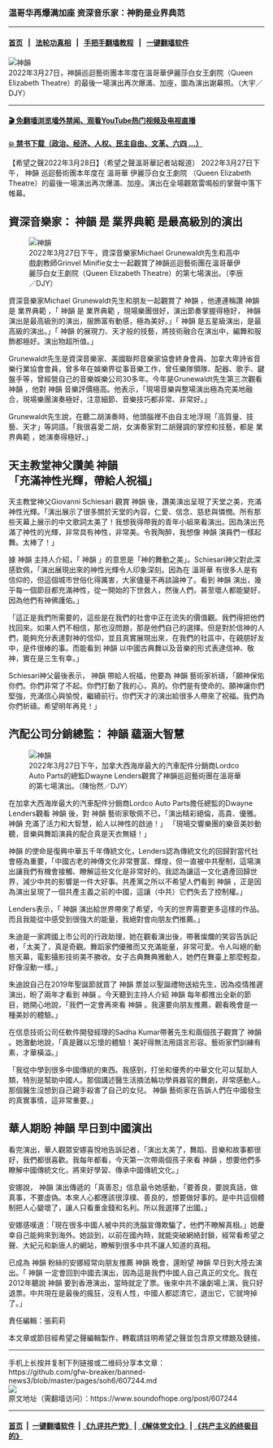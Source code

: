 ### 温哥华再爆满加座 资深音乐家：神韵是业界典范
------------------------

#### [首页](https://github.com/gfw-breaker/banned-news3/blob/master/README.md) &nbsp;&nbsp;|&nbsp;&nbsp; [法轮功真相](https://github.com/begood0513/basic/blob/master/README.md)  &nbsp;&nbsp;|&nbsp;&nbsp; [手把手翻墙教程](https://github.com/gfw-breaker/guides/wiki)  &nbsp;&nbsp;|&nbsp;&nbsp; [一键翻墙软件](https://github.com/gfw-breaker/nogfw/blob/master/README.md)  



<div><img alt="神韻" src="https://img.soundofhope.org/2022-03/id13678930-220327211928100731-1648496514164.jpg"/>
<br/><figcaption class="caption">
 2022年3月27日，神韻巡迴藝術團本年度在溫哥華伊麗莎白女王劇院（Queen Elizabeth Theatre）的最後一場演出再次爆滿、加座，圖為演出謝幕照。（大宇／DJY）
</figcaption></div><hr/>

#### [ 🎬  免翻墙浏览墙外禁闻、观看YouTube热门视频及电视直播](https://github.com/gfw-breaker/HelloWorld)

#### [ 💥  禁书下载（政治、经济、人权、民主自由、文革、六四 ...）](https://github.com/gfw-breaker/books/blob/master/README.md)

<div><div class="Content__Wrapper sc-1bvya0-0 grZQxZ">
 <p class="meta-top">
  <span class="meta">
   【希望之聲2022年3月28日】（希望之聲溫哥華記者站報道）
  </span>
  2022年3月27日下午，
  <ok href="/term/16755?lang=b5">
   神韻
  </ok>
  巡迴藝術團本年度在
  <ok href="/term/11904?lang=b5">
   溫哥華
  </ok>
  <ok href="/term/713309?lang=b5">
   伊麗莎白女王劇院
  </ok>
  （Queen Elizabeth Theatre）的最後一場演出再次爆滿、加座。演出在全場觀眾雷鳴般的掌聲中落下帷幕。
 </p>
 <h2>
  資深音樂家：
  <ok href="/term/16755?lang=b5">
   神韻
  </ok>
  是
  <ok href="/term/715058?lang=b5">
   業界典範
  </ok>
  是最高級別的演出
 </h2>
 <figure class="OImage__StyledFigure-sc-1lfley0-0 hHSfVg">
  <img alt="神韻" src="https://img.soundofhope.org/2022-03/id13678936-220327211938100731-1648509807848.jpg"/>
  <br/><figcaption>
   2022年3月27日下午，資深音樂家Michael Grunewaldt先生和高中戲劇教師Grinvel Minifie女士一起觀賞了神韻巡迴藝術團在溫哥華伊麗莎白女王劇院（Queen Elizabeth Theatre）的第七場演出。（李辰／DJY）
  </figcaption>
 </figure>
 <p style="margin-bottom:13px">
  資深音樂家Michael Grunewaldt先生和朋友一起觀賞了
  <ok href="/term/16755?lang=b5">
   神韻
  </ok>
  ，他連連稱讚
  <ok href="/term/16755?lang=b5">
   神韻
  </ok>
  是
  <ok href="/term/715058?lang=b5">
   業界典範
  </ok>
  ，「
  <ok href="/term/16755?lang=b5">
   神韻
  </ok>
  是
  <ok href="/term/715058?lang=b5">
   業界典範
  </ok>
  ，現場樂團很好，演出節奏掌握得極好，
  <ok href="/term/16755?lang=b5">
   神韻
  </ok>
  演出是最高級別的演出，服飾富有動感，極為美好。」「
  <ok href="/term/16755?lang=b5">
   神韻
  </ok>
  是五星級演出，是最高級的演出。」「
  <ok href="/term/16755?lang=b5">
   神韻
  </ok>
  的展現力、天才般的技藝，將技術融合在演出中，編舞和服飾都極好。演出物超所值。」
 </p>
 <p>
  Grunewaldt先生是資深音樂家、美國聯邦音樂家協會終身會員、加拿大卑詩省音樂行業協會會員，曾多年在娛樂界從事音樂工作，曾任樂隊領隊、配器、歌手、鍵盤手等，曾經營自己的音樂娛樂公司30多年。今年是Grunewaldt先生第三次觀看
  <ok href="/term/16755?lang=b5">
   神韻
  </ok>
  ，他對
  <ok href="/term/16755?lang=b5">
   神韻
  </ok>
  音樂評價極高。他表示，「現場音樂與整場演出極為完美地融合，現場樂團演奏極好，注意細節、音樂技巧都非常、非常好。」
 </p>
 <p>
  Grunewaldt先生說，在聽二胡演奏時，他頭腦裡不由自主地浮現「高質量、技藝、天才」等詞語。「我很喜愛二胡，女演奏家對二胡聲調的掌控和技藝，都是
  <ok href="/term/715058?lang=b5">
   業界典範
  </ok>
  ，她演奏得極好。」
 </p>
 <h2>
  天主教堂神父讚美
  <ok href="/term/16755?lang=b5">
   神韻
  </ok>
  「充滿神性光輝，帶給人祝福」
 </h2>
 <p>
  天主教堂神父Giovanni Schiesari 觀賞
  <ok href="/term/16755?lang=b5">
   神韻
  </ok>
  後，讚美演出呈現了天堂之美，充滿神性光輝。「演出展示了很多關於天堂的內容，仁愛、信念、慈悲與憐憫。所有那些天幕上展示的中文歌詞太美了！我想我得帶我的青年小組來看演出。因為演出充滿了神性的光輝，非常具有神性，非常美。令我陶醉，我想像
  <ok href="/term/16755?lang=b5">
   神韻
  </ok>
  演員們一樣起舞。太棒了！」
 </p>
 <p>
  據
  <ok href="/term/16755?lang=b5">
   神韻
  </ok>
  主持人介紹，「
  <ok href="/term/16755?lang=b5">
   神韻
  </ok>
  」的意思是「神的舞動之美」。Schiesari神父對此深感欽佩，「演出展現出來的神性光輝令人印象深刻。因為在
  <ok href="/term/11904?lang=b5">
   溫哥華
  </ok>
  有很多人是有信仰的，但這個城市世俗化得厲害，大家儘量不再談論神了。看到
  <ok href="/term/16755?lang=b5">
   神韻
  </ok>
  演出，幾乎每一個節目都充滿神性，從一開始的下世救人，然後人們，甚至壞人都能變好，因為他們有神佛護佑。」
 </p>
 <p>
  「這正是我們所需要的，這些是在我們的社會中正在流失的價值觀。我們得把他們找回來。如果人們不相信，那也沒問題，那是他們自己的選擇。但是對於信神的人們，能夠充分表達對神的信仰，並且真實展現出來，在我們的社區中，在親朋好友中，是件很棒的事。而能看到
  <ok href="/term/16755?lang=b5">
   神韻
  </ok>
  以中國古典舞以及音樂的形式表達信神、敬神，實在是三生有幸。」
 </p>
 <p>
  Schiesari神父最後表示，
  <ok href="/term/16755?lang=b5">
   神韻
  </ok>
  帶給人祝福，他要為
  <ok href="/term/16755?lang=b5">
   神韻
  </ok>
  藝術家祈禱，「願神保佑你們。你們非常了不起。你們打動了我的心，真的。你們是有使命的。願神讓你們堅強，充滿信心與愉悅，繼續前行。你們天才的演出給很多人帶來了祝福。我們為你們祈禱。希望明年再見！」
 </p>
 <h2>
  汽配公司分銷總監：
  <ok href="/term/16755?lang=b5">
   神韻
  </ok>
  蘊涵大智慧
 </h2>
 <figure class="OImage__StyledFigure-sc-1lfley0-0 hHSfVg">
  <img alt="神韻" src="https://img.soundofhope.org/2022-03/id13678944-220327211858100731-1648509989079.jpg"/>
  <br/><figcaption>
   2022年3月27日下午，加拿大西海岸最大的汽車配件分銷商Lordco Auto Parts的總監Dwayne Lenders觀賞了神韻巡迴藝術團在溫哥華的第七場演出。（陳怡然／DJY）
  </figcaption>
 </figure>
 <p>
  在加拿大西海岸最大的汽車配件分銷商Lordco Auto Parts擔任總監的Dwayne Lenders觀看
  <ok href="/term/16755?lang=b5">
   神韻
  </ok>
  後，對
  <ok href="/term/16755?lang=b5">
   神韻
  </ok>
  藝術家敬佩不已，「演出精彩絕倫，高貴、優雅。
  <ok href="/term/16755?lang=b5">
   神韻
  </ok>
  充滿了活力和大智慧，給人以神性的啟迪！」 「現場交響樂團的樂音美妙動聽，音樂與舞蹈演員的配合真是天衣無縫！」
 </p>
 <p>
  <ok href="/term/16755?lang=b5">
   神韻
  </ok>
  的使命是復興中華五千年傳統文化，Lenders認為傳統文化的回歸對當代社會極為重要，「中國古老的神傳文化非常豐富、輝煌，但一直被中共壓制，這場演出讓我們有機會接觸、瞭解這些文化是非常好的。我認為讓這一文化遺產回歸世界，減少中共的影響是一件大好事。共產黨之所以不希望人們看到
  <ok href="/term/16755?lang=b5">
   神韻
  </ok>
  ，正是因為演出呈現了一個共產主義之前的中國，這讓（中共）它們失去了控制權。」
 </p>
 <p>
  Lenders表示，「
  <ok href="/term/16755?lang=b5">
   神韻
  </ok>
  演出給世界帶來了希望，今天的世界需要更多這樣的作品。而且我能從中感受到很強大的能量，我絕對會向朋友們推薦。」
 </p>
 <p>
  朱迪是一家跨國上市公司的行政助理，她在觀看演出後，帶著燦爛的笑容告訴記者，「太美了，真是奇觀。舞蹈家們優雅而又充滿能量，非常可愛。令人叫絕的動態天幕，電影攝影技術美不勝收。女子古典舞典雅動人，她們在舞臺上那麼輕盈，好像沒動一樣。」
 </p>
 <p>
  朱迪說自己在2019年聖誕節就買了
  <ok href="/term/16755?lang=b5">
   神韻
  </ok>
  票並以聖誕禮物送給先生，因為疫情推遲演出，盼了兩年才看到
  <ok href="/term/16755?lang=b5">
   神韻
  </ok>
  。今天聽到主持人介紹
  <ok href="/term/16755?lang=b5">
   神韻
  </ok>
  每年都推出全新的節目，她開心地說，「我們一定會再來看
  <ok href="/term/16755?lang=b5">
   神韻
  </ok>
  。我還要向朋友推薦，觀看晚會是一種美妙的體驗。」
 </p>
 <p>
  在信息技術公司任軟件開發經理的Sadha Kumar帶著先生和兩個孩子觀賞了
  <ok href="/term/16755?lang=b5">
   神韻
  </ok>
  。她激動地說，「真是難以忘懷的體驗！美好得無法用語言形容。藝術家們訓練有素，才華橫溢。」
 </p>
 <p>
  「我從中學到很多中國傳統的東西。我感到，打坐和優秀的中華文化可以幫助人類，特別是幫助中國人。那個講述醫生活摘法輪功學員器官的舞劇，非常感動人。那個醫生沒想到自己親手殺害了自己的女兒。
  <ok href="/term/16755?lang=b5">
   神韻
  </ok>
  藝術家在告訴人們在中國發生的真實事情，這非常重要。」
 </p>
 <h2>
  華人期盼
  <ok href="/term/16755?lang=b5">
   神韻
  </ok>
  早日到中國演出
 </h2>
 <p>
  看完演出，華人觀眾安娜喜悅地告訴記者，「演出太美了，舞蹈、音樂和故事都很好，我們都很喜歡。我每年都看，今天第一次帶兩個孩子來看
  <ok href="/term/16755?lang=b5">
   神韻
  </ok>
  ，想要他們多瞭解中國傳統文化，將來好學習、傳承中國傳統文化。」
 </p>
 <p>
  安娜說，
  <ok href="/term/16755?lang=b5">
   神韻
  </ok>
  演出傳遞的「真善忍」信息最令她感動，「要善良，要說真話，做真事，不要虛偽。本來人心都應該很淳樸、善良的，想要做好事的。是中共這個體制把人心變壞了，讓人只看重金錢和名利。所以我選擇了出國。」
 </p>
 <p>
  安娜感嘆道：「現在很多中國人被中共的洗腦宣傳欺騙了，他們不瞭解真相。」她慶幸自己能夠來到海外。她談到，以前在國內時，就能突破網絡封鎖，經常看希望之聲、大紀元和新唐人的網站，瞭解到很多中共不讓人知道的真相。
 </p>
 <p>
  已成為
  <ok href="/term/16755?lang=b5">
   神韻
  </ok>
  粉絲的安娜經常向朋友推薦
  <ok href="/term/16755?lang=b5">
   神韻
  </ok>
  晚會，還盼望
  <ok href="/term/16755?lang=b5">
   神韻
  </ok>
  早日到大陸去演出。「
  <ok href="/term/16755?lang=b5">
   神韻
  </ok>
  一定會回到中國去演出，因為這是我們中國人自己真正的文化。我在2012年聽說
  <ok href="/term/16755?lang=b5">
   神韻
  </ok>
  要到香港演出，當時就定了票。後來中共不讓劇場上演，我只好退票。中共現在是最後的瘋狂，沒有人性，中國人都認清它，退出它，它就垮掉了。」
 </p>
 <p class="meta-btm">
  責任編輯：張莉莉
 </p>
 <p class="meta-btm">
  本文章或節目經希望之聲編輯製作，轉載請註明希望之聲並包含原文標題及鏈接。
 </p>
</div>
</div>
<hr/>
手机上长按并复制下列链接或二维码分享本文章：<br/>
https://github.com/gfw-breaker/banned-news3/blob/master/pages/soh6/607244.md <br/>
<a href='https://github.com/gfw-breaker/banned-news3/blob/master/pages/soh6/607244.md'><img src='https://github.com/gfw-breaker/banned-news3/blob/master/pages/soh6/607244.md.png'/></a> <br/>
原文地址（需翻墙访问）：https://www.soundofhope.org/post/607244


------------------------
#### [首页](https://github.com/gfw-breaker/banned-news3/blob/master/README.md) &nbsp;|&nbsp; [一键翻墙软件](https://github.com/gfw-breaker/nogfw/blob/master/README.md) &nbsp;| [《九评共产党》](https://github.com/gfw-breaker/9ping.md/blob/master/README.md#九评之一评共产党是什么) | [《解体党文化》](https://github.com/gfw-breaker/jtdwh.md/blob/master/README.md) | [《共产主义的终极目的》](https://github.com/gfw-breaker/gczydzjmd.md/blob/master/README.md)


<img src='http://gfw-breaker.win/banned-news3/pages/soh6/607244.md' width='0px' height='0px'/>